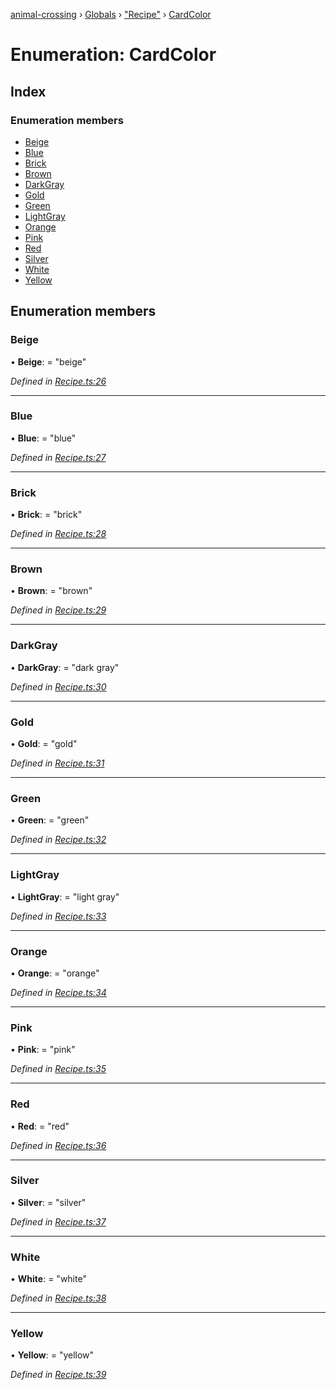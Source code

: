 [animal-crossing](../README.md) › [Globals](../globals.md) › ["Recipe"](../modules/_recipe_.md) › [CardColor](_recipe_.cardcolor.md)

# Enumeration: CardColor

## Index

### Enumeration members

* [Beige](_recipe_.cardcolor.md#beige)
* [Blue](_recipe_.cardcolor.md#blue)
* [Brick](_recipe_.cardcolor.md#brick)
* [Brown](_recipe_.cardcolor.md#brown)
* [DarkGray](_recipe_.cardcolor.md#darkgray)
* [Gold](_recipe_.cardcolor.md#gold)
* [Green](_recipe_.cardcolor.md#green)
* [LightGray](_recipe_.cardcolor.md#lightgray)
* [Orange](_recipe_.cardcolor.md#orange)
* [Pink](_recipe_.cardcolor.md#pink)
* [Red](_recipe_.cardcolor.md#red)
* [Silver](_recipe_.cardcolor.md#silver)
* [White](_recipe_.cardcolor.md#white)
* [Yellow](_recipe_.cardcolor.md#yellow)

## Enumeration members

###  Beige

• **Beige**: = "beige"

*Defined in [Recipe.ts:26](https://github.com/Norviah/animal-crossing/blob/fbef868/module/types/Recipe.ts#L26)*

___

###  Blue

• **Blue**: = "blue"

*Defined in [Recipe.ts:27](https://github.com/Norviah/animal-crossing/blob/fbef868/module/types/Recipe.ts#L27)*

___

###  Brick

• **Brick**: = "brick"

*Defined in [Recipe.ts:28](https://github.com/Norviah/animal-crossing/blob/fbef868/module/types/Recipe.ts#L28)*

___

###  Brown

• **Brown**: = "brown"

*Defined in [Recipe.ts:29](https://github.com/Norviah/animal-crossing/blob/fbef868/module/types/Recipe.ts#L29)*

___

###  DarkGray

• **DarkGray**: = "dark gray"

*Defined in [Recipe.ts:30](https://github.com/Norviah/animal-crossing/blob/fbef868/module/types/Recipe.ts#L30)*

___

###  Gold

• **Gold**: = "gold"

*Defined in [Recipe.ts:31](https://github.com/Norviah/animal-crossing/blob/fbef868/module/types/Recipe.ts#L31)*

___

###  Green

• **Green**: = "green"

*Defined in [Recipe.ts:32](https://github.com/Norviah/animal-crossing/blob/fbef868/module/types/Recipe.ts#L32)*

___

###  LightGray

• **LightGray**: = "light gray"

*Defined in [Recipe.ts:33](https://github.com/Norviah/animal-crossing/blob/fbef868/module/types/Recipe.ts#L33)*

___

###  Orange

• **Orange**: = "orange"

*Defined in [Recipe.ts:34](https://github.com/Norviah/animal-crossing/blob/fbef868/module/types/Recipe.ts#L34)*

___

###  Pink

• **Pink**: = "pink"

*Defined in [Recipe.ts:35](https://github.com/Norviah/animal-crossing/blob/fbef868/module/types/Recipe.ts#L35)*

___

###  Red

• **Red**: = "red"

*Defined in [Recipe.ts:36](https://github.com/Norviah/animal-crossing/blob/fbef868/module/types/Recipe.ts#L36)*

___

###  Silver

• **Silver**: = "silver"

*Defined in [Recipe.ts:37](https://github.com/Norviah/animal-crossing/blob/fbef868/module/types/Recipe.ts#L37)*

___

###  White

• **White**: = "white"

*Defined in [Recipe.ts:38](https://github.com/Norviah/animal-crossing/blob/fbef868/module/types/Recipe.ts#L38)*

___

###  Yellow

• **Yellow**: = "yellow"

*Defined in [Recipe.ts:39](https://github.com/Norviah/animal-crossing/blob/fbef868/module/types/Recipe.ts#L39)*
